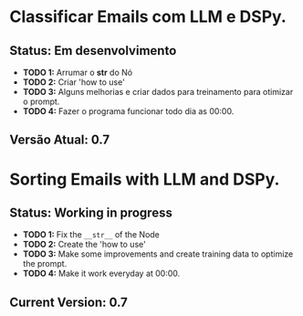 # Classificar Emails com LLM e DSPy.

## Status: Em desenvolvimento
- **TODO 1:** Arrumar o __str__ do Nó
- **TODO 2:** Criar 'how to use'
- **TODO 3:** Alguns melhorias e criar dados para treinamento para otimizar o prompt.
- **TODO 4:** Fazer o programa funcionar todo dia as 00:00.
## Versão Atual: 0.7


# Sorting Emails with LLM and DSPy.

## Status: Working in progress
- **TODO 1:** Fix the `__str__` of the Node
- **TODO 2:** Create the 'how to use'
- **TODO 3:** Make some improvements and create training data to optimize the prompt.
- **TODO 4:** Make it work everyday at 00:00.

## Current Version: 0.7
